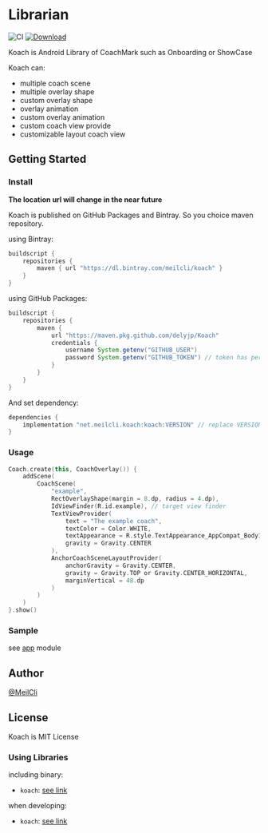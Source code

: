 # Librarian
![CI](https://github.com/MeilCli/Koach/workflows/CI/badge.svg) [ ![Download](https://api.bintray.com/packages/meilcli/koach/koach/images/download.svg) ](https://bintray.com/meilcli/koach/koach/_latestVersion)

Koach is Android Library of CoachMark such as Onboarding or ShowCase

Koach can:
- multiple coach scene
- multiple overlay shape
- custom overlay shape
- overlay animation
- custom overlay animation
- custom coach view provide
- customizable layout coach view

## Getting Started
### Install
**The location url will change in the near future**

Koach is published on GitHub Packages and Bintray. So you choice maven repository.

using Bintray:
```groovy
buildscript {
    repositories {
        maven { url "https://dl.bintray.com/meilcli/koach" }
    }
}
```

using GitHub Packages:
```groovy
buildscript {
    repositories {
        maven {
            url "https://maven.pkg.github.com/delyjp/Koach"
            credentials {
                username System.getenv("GITHUB_USER")
                password System.getenv("GITHUB_TOKEN") // token has permission of read:packages
            }
        }
    }
}
```

And set dependency:
```groovy
dependencies {
    implementation "net.meilcli.koach:koach:VERSION" // replace VERSION
}
```

### Usage
```kotlin
Coach.create(this, CoachOverlay()) {
    addScene(
        CoachScene(
            "example",
            RectOverlayShape(margin = 8.dp, radius = 4.dp),
            IdViewFinder(R.id.example), // target view finder
            TextViewProvider(
                text = "The example coach",
                textColor = Color.WHITE,
                textAppearance = R.style.TextAppearance_AppCompat_Body1,
                gravity = Gravity.CENTER
            ),
            AnchorCoachSceneLayoutProvider(
                anchorGravity = Gravity.CENTER,
                gravity = Gravity.TOP or Gravity.CENTER_HORIZONTAL,
                marginVertical = 48.dp
            )
        )
    )
}.show()
```

### Sample
see [app](app) module

## Author
[@MeilCli](https://github.com/MeilCli)

## License
Koach is MIT License

### Using Libraries
including binary:
- `koach`: [see link](Library/koach-usings-plugin)

when developing:
- `koach`: [see link](Library/koach-usings-development)
